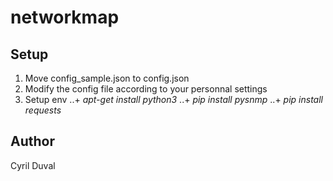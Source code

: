 # networkmap
## Setup

  1. Move config\_sample.json to config.json
  2. Modify the config file according to your personnal settings
  3. Setup env
  ..+ *apt-get install python3*
  ..+ *pip install pysnmp*
  ..+ *pip install requests*


## Author

  Cyril Duval

